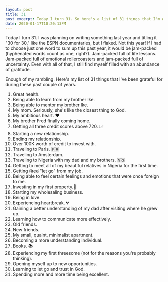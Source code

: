 ```yaml
---
layout: post
title: 31
post_excerpt: Today I turn 31. So here's a list of 31 things that I'm grateful for.
date: 2020-01-17T10:20:13PM
---
```


Today I turn 31. I was planning on writing something last year and titling it "30 for 30," like the ESPN documentaries, but I flaked. Not this year! If I had to choose just one word to sum up this past year, it would be jam-packed (hyphenated words count as one, right?). Jam-packed full of life lessons. Jam-packed full of emotional rollercoasters and jam-packed full of uncertainty. Even with all of that, I still find myself filled with an abundance of gratitude.

Enough of my rambling. Here's my list of 31 things that I've been grateful for during these past couple of years.

1. Great health.
2. Being able to learn from my brother Ike.
3. Being able to mentor my brother Ike.
4. My mom. Seriously, she's like the closest thing to God.
5. My ambitious heart. ❤️
6. My brother Fred finally coming home.
7. Getting all three credit scores above 720. 📈
8. Starting a new relationship.
9. Ending my relationship.
10. Over 100K worth of credit to invest with.
11. Traveling to Paris. 🇫🇷
12. Traveling to Amsterdam.
13. Traveling to Nigeria with my dad and my brothers. 🇳🇬
14. Getting to meet all of my beautiful relatives in Nigeria for the first time.
15. Getting <del>fired</del> "let go" from my job.‍
16. Being able to feel certain feelings and emotions that were once foreign to me.
17. Investing in my first property.🏡
18. Starting my wholesaling business.
19. Being in love.
20. Experiencing heartbreak. 💔
21. Gaining a better understanding of my dad after visiting where he grew up.
22. Learning how to communicate more effectively.
23. Old friends.
24. New friends.
25. My small, quaint, minimalist apartment.
26. Becoming a more understanding individual.
27. Books. 📚
28. Experiencing my first threesome (not for the reasons you're probably thinking).
29. Opening myself up to new opportunities.
30. Learning to let go and trust in God.
31. Spending more and more time being excellent.
